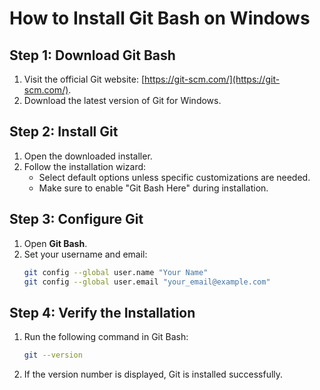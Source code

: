 
# How to Install Git Bash on Windows

## Step 1: Download Git Bash
1. Visit the official Git website: [https://git-scm.com/](https://git-scm.com/).
2. Download the latest version of Git for Windows.

## Step 2: Install Git
1. Open the downloaded installer.
2. Follow the installation wizard:
   - Select default options unless specific customizations are needed.
   - Make sure to enable "Git Bash Here" during installation.

## Step 3: Configure Git
1. Open **Git Bash**.
2. Set your username and email:
   ```bash
   git config --global user.name "Your Name"
   git config --global user.email "your_email@example.com"
   ```

## Step 4: Verify the Installation
1. Run the following command in Git Bash:
   ```bash
   git --version
   ```
2. If the version number is displayed, Git is installed successfully.
